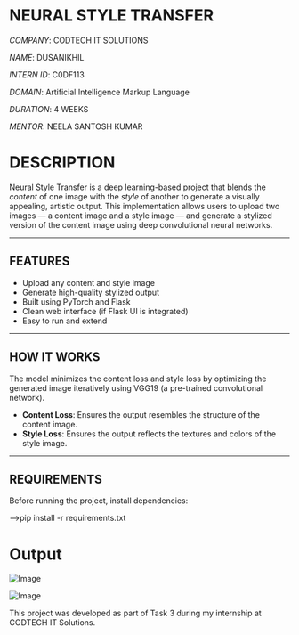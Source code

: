 # NEURAL STYLE TRANSFER
*COMPANY*: CODTECH IT SOLUTIONS

*NAME*: DUSANIKHIL

*INTERN ID*: C0DF113

*DOMAIN*: Artificial Intelligence Markup Language

*DURATION*: 4 WEEKS

*MENTOR*: NEELA SANTOSH KUMAR



#  DESCRIPTION

Neural Style Transfer is a deep learning-based project that blends the *content* of one image with the *style* of another to generate a visually appealing, artistic output. This implementation allows users to upload two images — a content image and a style image — and generate a stylized version of the content image using deep convolutional neural networks.

---

##  FEATURES

- Upload any content and style image
- Generate high-quality stylized output
- Built using PyTorch and Flask
- Clean web interface (if Flask UI is integrated)
- Easy to run and extend

---

##  HOW IT WORKS

The model minimizes the content loss and style loss by optimizing the generated image iteratively using VGG19 (a pre-trained convolutional network).

- **Content Loss**: Ensures the output resembles the structure of the content image.
- **Style Loss**: Ensures the output reflects the textures and colors of the style image.

---

##  REQUIREMENTS

Before running the project, install dependencies:

-->pip install -r requirements.txt

# Output

![Image](https://github.com/user-attachments/assets/74109470-6dc5-474d-8ee8-a6eef0098735)

![Image](https://github.com/user-attachments/assets/d975fd7b-1ada-4f2d-9ac7-db0371aaf1ea)


This project was developed as part of Task 3 during my internship at CODTECH IT Solutions.
